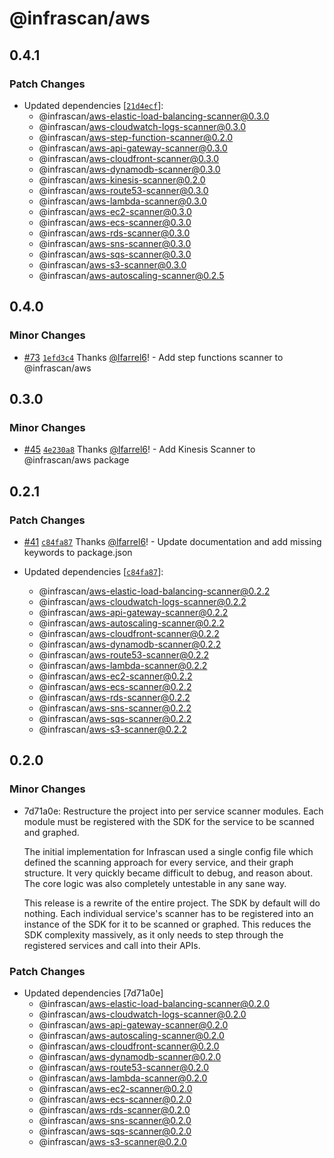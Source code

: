 # @infrascan/aws

## 0.4.1

### Patch Changes

- Updated dependencies [[`21d4ecf`](https://github.com/infrascan/infrascan/commit/21d4ecf4b7fec31f4ac7b2cc5857aa5d2b725075)]:
  - @infrascan/aws-elastic-load-balancing-scanner@0.3.0
  - @infrascan/aws-cloudwatch-logs-scanner@0.3.0
  - @infrascan/aws-step-function-scanner@0.2.0
  - @infrascan/aws-api-gateway-scanner@0.3.0
  - @infrascan/aws-cloudfront-scanner@0.3.0
  - @infrascan/aws-dynamodb-scanner@0.3.0
  - @infrascan/aws-kinesis-scanner@0.2.0
  - @infrascan/aws-route53-scanner@0.3.0
  - @infrascan/aws-lambda-scanner@0.3.0
  - @infrascan/aws-ec2-scanner@0.3.0
  - @infrascan/aws-ecs-scanner@0.3.0
  - @infrascan/aws-rds-scanner@0.3.0
  - @infrascan/aws-sns-scanner@0.3.0
  - @infrascan/aws-sqs-scanner@0.3.0
  - @infrascan/aws-s3-scanner@0.3.0
  - @infrascan/aws-autoscaling-scanner@0.2.5

## 0.4.0

### Minor Changes

- [#73](https://github.com/infrascan/infrascan/pull/73) [`1efd3c4`](https://github.com/infrascan/infrascan/commit/1efd3c40e42f824dab57e91269a1cfe83262d27e) Thanks [@lfarrel6](https://github.com/lfarrel6)! - Add step functions scanner to @infrascan/aws

## 0.3.0

### Minor Changes

- [#45](https://github.com/infrascan/infrascan/pull/45) [`4e230a8`](https://github.com/infrascan/infrascan/commit/4e230a8ff973aaabd1fe621262b0bf67dc982156) Thanks [@lfarrel6](https://github.com/lfarrel6)! - Add Kinesis Scanner to @infrascan/aws package

## 0.2.1

### Patch Changes

- [#41](https://github.com/infrascan/infrascan/pull/41) [`c84fa87`](https://github.com/infrascan/infrascan/commit/c84fa87fa66fef97533ea597f431c8fe135cf1b2) Thanks [@lfarrel6](https://github.com/lfarrel6)! - Update documentation and add missing keywords to package.json

- Updated dependencies [[`c84fa87`](https://github.com/infrascan/infrascan/commit/c84fa87fa66fef97533ea597f431c8fe135cf1b2)]:
  - @infrascan/aws-elastic-load-balancing-scanner@0.2.2
  - @infrascan/aws-cloudwatch-logs-scanner@0.2.2
  - @infrascan/aws-api-gateway-scanner@0.2.2
  - @infrascan/aws-autoscaling-scanner@0.2.2
  - @infrascan/aws-cloudfront-scanner@0.2.2
  - @infrascan/aws-dynamodb-scanner@0.2.2
  - @infrascan/aws-route53-scanner@0.2.2
  - @infrascan/aws-lambda-scanner@0.2.2
  - @infrascan/aws-ec2-scanner@0.2.2
  - @infrascan/aws-ecs-scanner@0.2.2
  - @infrascan/aws-rds-scanner@0.2.2
  - @infrascan/aws-sns-scanner@0.2.2
  - @infrascan/aws-sqs-scanner@0.2.2
  - @infrascan/aws-s3-scanner@0.2.2

## 0.2.0

### Minor Changes

- 7d71a0e: Restructure the project into per service scanner modules. Each module must be registered with the SDK for the service to be scanned and graphed.

  The initial implementation for Infrascan used a single config file which defined the scanning approach for every service, and their graph structure. It very quickly became difficult to debug, and reason about. The core logic was also completely untestable in any sane way.

  This release is a rewrite of the entire project. The SDK by default will do nothing. Each individual service's scanner has to be registered into an instance of the SDK for it to be scanned or graphed. This reduces the SDK complexity massively, as it only needs to step through the registered services and call into their APIs.

### Patch Changes

- Updated dependencies [7d71a0e]
  - @infrascan/aws-elastic-load-balancing-scanner@0.2.0
  - @infrascan/aws-cloudwatch-logs-scanner@0.2.0
  - @infrascan/aws-api-gateway-scanner@0.2.0
  - @infrascan/aws-autoscaling-scanner@0.2.0
  - @infrascan/aws-cloudfront-scanner@0.2.0
  - @infrascan/aws-dynamodb-scanner@0.2.0
  - @infrascan/aws-route53-scanner@0.2.0
  - @infrascan/aws-lambda-scanner@0.2.0
  - @infrascan/aws-ec2-scanner@0.2.0
  - @infrascan/aws-ecs-scanner@0.2.0
  - @infrascan/aws-rds-scanner@0.2.0
  - @infrascan/aws-sns-scanner@0.2.0
  - @infrascan/aws-sqs-scanner@0.2.0
  - @infrascan/aws-s3-scanner@0.2.0
